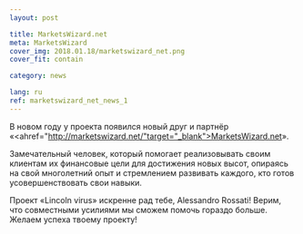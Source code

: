 ```yaml
---
layout: post

title: MarketsWizard.net
meta: MarketsWizard
cover_img: 2018.01.18/marketswizard_net.png
cover_fit: contain

category: news

lang: ru
ref: marketswizard_net_news_1
---
```


В новом году у проекта появился новый друг и партнёр «<ahref="http://marketswizard.net/"target="_blank">MarketsWizard.net</a>».

Замечательный человек, который помогает реализовывать своим клиентам их финансовые цели для достижения новых высот, опираясь на свой многолетний опыт и стремлением развивать каждого, кто готов усовершенствовать свои навыки.

Проект «Lincoln virus» искренне рад тебе, Alessandro Rossati!
Верим, что совместными усилиями мы сможем помочь гораздо больше.
Желаем успеха твоему проекту!
